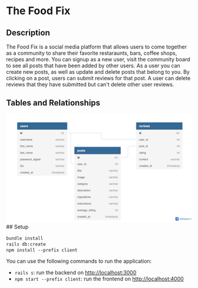 # The Food Fix

## Description

The Food Fix is a social media platform that allows users to come together as a community to share their favorite restaraunts, bars, coffee shops, recipes and more.  You can signup as a new user, visit the community board to see all posts that have been added by other users. As a user you can create new posts, as well as update and delete posts that belong to you. By clicking on a post, users can submit reviews for that post.  A user can delete reviews that they have submitted but can't delete other user reviews. 

## Tables and Relationships
<img src='Media/Screen Shot 2021-12-09 at 9.11.32 PM.png'/>
## Setup

```
bundle install
rails db:create
npm install --prefix client
```

You can use the following commands to run the application:

- `rails s`: run the backend on [http://localhost:3000](http://localhost:3000)
- `npm start --prefix client`: run the frontend on
  [http://localhost:4000](http://localhost:4000)


[awesome readmes]: https://github.com/matiassingers/awesome-readme





